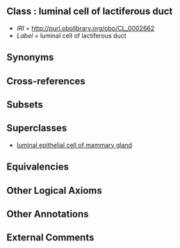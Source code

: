 
## Class : luminal cell of lactiferous duct

 * *IRI* = http://purl.obolibrary.org/obo/CL_0002662
 * *Label* = luminal cell of lactiferous duct

## Synonyms


## Cross-references


## Subsets


## Superclasses

 * [luminal epithelial cell of mammary gland](../../CL/26/CL_0002326.md)

## Equivalencies


## Other Logical Axioms


## Other Annotations


## External Comments

